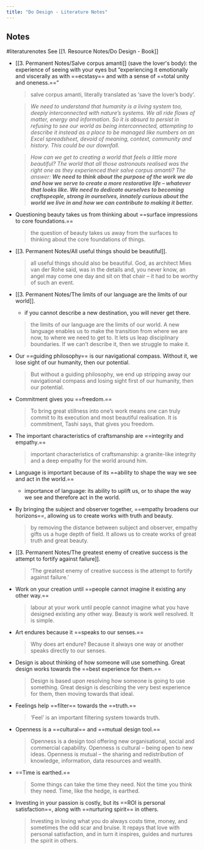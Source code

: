 ```yaml
---
title: "Do Design - Literature Notes"
---
```

## Notes
#literaturenotes
See [[1. Resource Notes/Do Design - Book]]
- [[3. Permanent Notes/Salve corpus amanti]] (save the lover's body): the experience of seeing with your eyes but “experiencing it emotionally and viscerally as with ==ecstasy== and with a sense of ==total unity and oneness.==”
    >salve corpus amanti, literally translated as ‘save the lover’s body’.
   
   >_We need to understand that humanity is a living system too, deeply interconnected with nature’s systems. We all ride flows of matter, energy and information. So it is absurd to persist in refusing to see our world as being interconnected, attempting to describe it instead as a place to be managed like numbers on an Excel spreadsheet, devoid of meaning, context, community and history. This could be our downfall._ 
    
	>_How can we get to creating a world that feels a little more beautiful? The world that all those astronauts realised was the right one as they experienced their salve corpus amanti? The answer: **We need to think about the purpose of the work we do and how we serve to create a more restorative life – whatever that looks like. We need to dedicate ourselves to becoming craftspeople, strong in ourselves, innately curious about the world we live in and how we can contribute to making it better.**_
- Questioning beauty takes us from thinking about ==surface impressions to core foundations.==
   
   >the question of beauty takes us away from the surfaces to thinking about the core foundations of things.
- [[3. Permanent Notes/All useful things should be beautiful]].
   
   >all useful things should also be beautiful. God, as architect Mies van der Rohe said, was in the details and, you never know, an angel may come one day and sit on that chair – it had to be worthy of such an event.
- [[3. Permanent Notes/The limits of our language are the limits of our world]].
    - if you cannot describe a new destination, you will never get there.
  
  >the limits of our language are the limits of our world. A new language enables us to make the transition from where we are now, to where we need to get to. It lets us leap disciplinary boundaries. If we can’t describe it, then we struggle to make it.
- Our ==guiding philosophy== is our navigational compass. Without it, we lose sight of our humanity, then our potential.
    >But without a guiding philosophy, we end up stripping away our navigational compass and losing sight first of our humanity, then our potential.
- Commitment gives you ==freedom.==
   >To bring great stillness into one’s work means one can truly commit to its execution and most beautiful realisation. It is commitment, Tashi says, that gives you freedom.
- The important characteristics of craftsmanship are ==integrity and empathy.==
   >important characteristics of craftsmanship: a granite-like integrity and a deep empathy for the world around him.
- Language is important because of its ==ability to shape the way we see and act in the world.==
    - importance of language: its ability to uplift us, or to shape the way we see and therefore act in the world.
- By bringing the subject and observer together, ==empathy broadens our horizons==, allowing us to create works with truth and beauty.
    >by removing the distance between subject and observer, empathy gifts us a huge depth of field. It allows us to create works of great truth and great beauty.
- [[3. Permanent Notes/The greatest enemy of creative success is the attempt to fortify against failure]].
   >‘The greatest enemy of creative success is the attempt to fortify against failure.’
- Work on your creation until ==people cannot imagine it existing any other way.==
   >labour at your work until people cannot imagine what you have designed existing any other way. Beauty is work well resolved. It is simple.
- Art endures because it ==speaks to our senses.==
   >Why does art endure? Because it always one way or another speaks directly to our senses.
- Design is about thinking of how someone will use something. Great design works towards the ==best experience for them.==
   >Design is based upon resolving how someone is going to use something. Great design is describing the very best experience for them, then moving towards that ideal.
- Feelings help ==filter== towards the ==truth.==
    >‘Feel’ is an important filtering system towards truth.
- Openness is a ==cultural== and ==mutual design tool.==
   >Openness is a design tool offering new organisational, social and commercial capability. Openness is cultural – being open to new ideas. Openness is mutual – the sharing and redistribution of knowledge, information, data resources and wealth.
- ==Time is earthed.==
   >Some things can take the time they need. Not the time you think they need. Time, like the hedge, is earthed.
- Investing in your passion is costly, but its ==ROI is personal satisfaction==, along with ==nurturing spirit== in others.
   >Investing in loving what you do always costs time, money, and sometimes the odd scar and bruise. It repays that love with personal satisfaction, and in turn it inspires, guides and nurtures the spirit in others.


